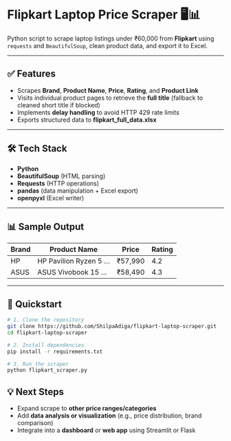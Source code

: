 # Flipkart Laptop Price Scraper 🖥️📊

Python script to scrape laptop listings under ₹60,000 from **Flipkart** using `requests` and `BeautifulSoup`, clean product data, and export it to Excel.

---

## ✅ Features

- Scrapes **Brand**, **Product Name**, **Price**, **Rating**, and **Product Link**  
- Visits individual product pages to retrieve the **full title** (fallback to cleaned short title if blocked)  
- Implements **delay handling** to avoid HTTP 429 rate limits  
- Exports structured data to **flipkart_full_data.xlsx**

---

## 🛠️ Tech Stack

- **Python**  
- **BeautifulSoup** (HTML parsing)  
- **Requests** (HTTP operations)  
- **pandas** (data manipulation + Excel export)  
- **openpyxl** (Excel writer)

---

## 📊 Sample Output

| Brand | Product Name                          | Price   | Rating |
|-------|---------------------------------------|---------|--------|
| HP    | HP Pavilion Ryzen 5 …                | ₹57,990 | 4.2    |
| ASUS  | ASUS Vivobook 15 …                   | ₹58,490 | 4.3    |

---

## 🚀 Quickstart

```bash
# 1. Clone the repository
git clone https://github.com/ShilpaAdiga/flipkart-laptop-scraper.git
cd flipkart-laptop-scraper

# 2. Install dependencies
pip install -r requirements.txt

# 3. Run the scraper
python flipkart_scraper.py

```
## 💡 Next Steps

- Expand scrape to **other price ranges/categories**  
- Add **data analysis or visualization** (e.g., price distribution, brand comparison)  
- Integrate into a **dashboard** or **web app** using Streamlit or Flask
